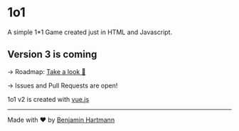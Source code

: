 # 1o1
A simple 1*1 Game created just in HTML and Javascript.

## Version 3 is coming
-> Roadmap: [Take a look 👀](https://github.com/benjaminwolkchen/1o1/projects/3)

-> Issues and Pull Requests are open!


1o1 v2 is created with [vue.js](https://vuejs.org/)

---

Made with ❤️ by [Benjamin Hartmann](https://awesomebible.de)
